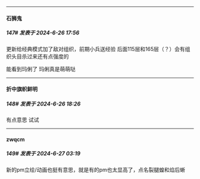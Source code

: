 ﻿
*****

####  石狮鬼  
##### 147#       发表于 2024-6-26 17:56

更新给经典模式加了敌对组织，前期小兵送经验 后面115层和165层（？）会有组织头目杀过来还有点强度的

能看到玛俐了 玛俐真是萌萌哒


*****

####  折中旗帜鲜明  
##### 148#       发表于 2024-6-26 18:26

有点意思 试试


*****

####  zwqcm  
##### 149#       发表于 2024-6-27 03:19

新的pm立绘/动画也挺有意思，就是有的pm也太显高了，点名裂腿蝗和焰后蜥

